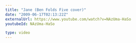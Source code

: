 ```yaml
---
title: "Jane (Ben Folds Five cover)"
date: "2009-06-17T02:13:22Z"
externalUrl: https://www.youtube.com/watch?v=NAzUma-HaSo
youtubeId: NAzUma-HaSo

type: video
---
```

